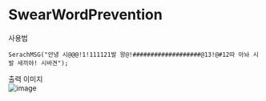 # SwearWordPrevention

사용법 <br>
```
SerachMSG("안녕 시@@@!1!111121발 왕@!###################@13!@#12따 아놔 시발 새끼야! 시바견");
```

출력 이미지 <br>
![image](https://user-images.githubusercontent.com/35417717/132608029-3ae623f5-4073-49cb-96bc-e1b1afb94acb.png)
